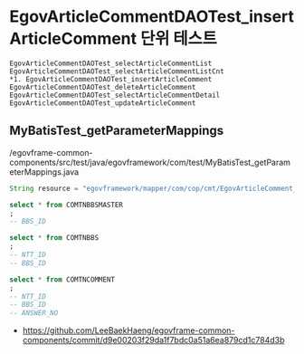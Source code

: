 # EgovArticleCommentDAOTest_insertArticleComment 단위 테스트

```
EgovArticleCommentDAOTest_selectArticleCommentList
EgovArticleCommentDAOTest_selectArticleCommentListCnt
*1. EgovArticleCommentDAOTest_insertArticleComment
EgovArticleCommentDAOTest_deleteArticleComment
EgovArticleCommentDAOTest_selectArticleCommentDetail
EgovArticleCommentDAOTest_updateArticleComment
```

## MyBatisTest_getParameterMappings

/egovframe-common-components/src/test/java/egovframework/com/test/MyBatisTest_getParameterMappings.java

```java
String resource = "egovframework/mapper/com/cop/cmt/EgovArticleComment_SQL_mysql.xml";
```

```sql
select * from COMTNBBSMASTER
;
-- BBS_ID

select * from COMTNBBS
;
-- NTT_ID
-- BBS_ID

select * from COMTNCOMMENT
;
-- NTT_ID
-- BBS_ID
-- ANSWER_NO
```

- https://github.com/LeeBaekHaeng/egovframe-common-components/commit/d9e00203f29da1f7bdc0a51a6ea879cd1c784d3b
